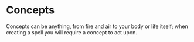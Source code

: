 # Concepts

Concepts can be anything, from fire and air to your body or life itself; when creating a spell you will require a concept to act upon.